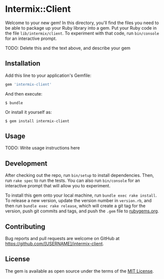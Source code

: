 # Intermix::Client

Welcome to your new gem! In this directory, you'll find the files you need to be able to package up your Ruby library into a gem. Put your Ruby code in the file `lib/intermix/client`. To experiment with that code, run `bin/console` for an interactive prompt.

TODO: Delete this and the text above, and describe your gem

## Installation

Add this line to your application's Gemfile:

```ruby
gem 'intermix-client'
```

And then execute:

    $ bundle

Or install it yourself as:

    $ gem install intermix-client

## Usage

TODO: Write usage instructions here

## Development

After checking out the repo, run `bin/setup` to install dependencies. Then, run `rake spec` to run the tests. You can also run `bin/console` for an interactive prompt that will allow you to experiment.

To install this gem onto your local machine, run `bundle exec rake install`. To release a new version, update the version number in `version.rb`, and then run `bundle exec rake release`, which will create a git tag for the version, push git commits and tags, and push the `.gem` file to [rubygems.org](https://rubygems.org).

## Contributing

Bug reports and pull requests are welcome on GitHub at https://github.com/[USERNAME]/intermix-client.

## License

The gem is available as open source under the terms of the [MIT License](https://opensource.org/licenses/MIT).
